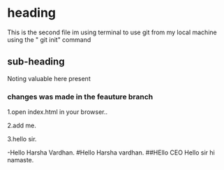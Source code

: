 # heading

This is the second file im using terminal to use git from my local machine using the " git init" command

## sub-heading 

Noting valuable here present

### changes was made in the feauture branch
1.open index.html in your browser..

2.add me.

3.hello sir.

-Hello Harsha Vardhan.
#Hello Harsha vardhan.
##HEllo CEO
Hello sir
hi
namaste.